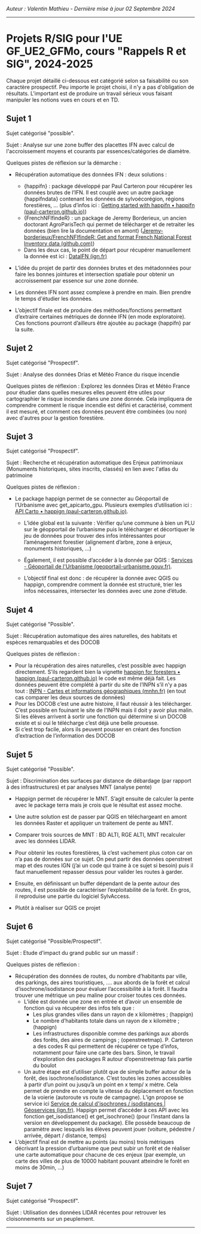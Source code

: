 *Auteur : Valentin Mathieu - Dernière mise à jour 02 Septembre 2024*

***

# Projets R/SIG pour l'UE GF_UE2_GFMo, cours "Rappels R et SIG", 2024-2025

<!-- :240903:gf:r:enseignement: -->

Chaque projet détaillé ci-dessous est catégorié selon sa faisabilité ou son caractère prospectif. Peu importe le projet choisi, il n'y a pas d'obligation de résultats. L'important est de produire un travail sérieux vous faisant manipuler les notions vues en cours et en TD.

## Sujet 1

Sujet catégorisé "possible".

Sujet : Analyse sur une zone buffer des placettes IFN avec calcul de l'accroissement moyens et courants par essences/catégories de diamètre.

Quelques pistes de réflexion sur la démarche :

-	Récupération automatique des données IFN : deux solutions :
    + {happifn} : package développé par Paul Carteron pour récupérer les données brutes de l’IFN. Il est couplé avec un autre package {happifndata} contenant les données de sylvoécorégion, régions forestières, … (plus d’infos ici : [Getting started with happifn • happifn (paul-carteron.github.io)](https://paul-carteron.github.io/happifn/articles/getting_started.html))
    + {FrenchNFIfindeR} : un package de Jeremy Borderieux, un ancien doctorant AgroParisTech qui permet de télécharger et de retraiter les données (bien lire la documentation en amont) ([Jeremy-borderieux/FrenchNFIfindeR: Get and format French National Forest Inventory data (github.com)](https://github.com/Jeremy-borderieux/FrenchNFIfindeR))
    + Dans les deux cas, le point de départ pour récupérer manuellement la donnée est ici : [DataIFN (ign.fr)](https://inventaire-forestier.ign.fr/dataifn/)

-	L’idée du projet de partir des données brutes et des métadonnées pour faire les bonnes jointures et intersection spatiale pour obtenir un accroissement par essence sur une zone donnée.

-	Les données IFN sont assez complexe à prendre en main. Bien prendre le temps d'étudier les données.

-	L’objectif finale est de produire des méthodes/fonctions permettant d’extraire certaines métriques de donnée IFN (en mode exploratoire). Ces fonctions pourront d’ailleurs être ajoutée au package {happifn} par la suite.

## Sujet 2

Sujet catégorisé "Prospectif".

Sujet : Analyse des données Drias et Météo France du risque incendie

Quelques pistes de réflexion : Explorez les données Diras et Météo France pour étudier dans quelles mesures elles peuvent être utiles pour cartographier le risque incendie dans une zone donnée. Cela impliquera de comprendre comment le risque incendie est défini et caractérisé, comment il est mesuré, et comment ces données peuvent être combinées (ou non) avec d'autres pour la gestion forestière.

## Sujet 3

Sujet catégorisé "Prospectif".

Sujet : Recherche et récupération automatique des Enjeux patrimoniaux (Monuments historiques, sites inscrits, classés) en lien avec l'atlas du patrimoine

Quelques pistes de réflexion :
- Le package happign permet de se connecter au Géoportail de l’Urbanisme avec get_apicarto_gpu. Plusieurs exemples d’utilisation ici : [API Carto • happign (paul-carteron.github.io)](https://paul-carteron.github.io/happign/articles/web_only/api_carto.html#api-carto-urbanism).

    + L’idée global est la suivante : Vérifier qu’une commune à bien un PLU sur le géopportail de l’urbanisme puis le télécharger et décortiquer le jeu de données pour trouver des infos intéressantes pour l’aménagement forestier (alignement d’arbre, zone à enjeux, monuments historiques, …)

    + Également, il est possible d’accéder à la donnée par QGIS : [Services - Géoportail de l'Urbanisme (geoportail-urbanisme.gouv.fr)](https://www.geoportail-urbanisme.gouv.fr/services/).

    + L’objectif final est donc : de récupérer la donnée avec QGIS ou happign, comprendre comment la donnée est structuré, trier les infos nécessaires, intersecter les données avec une zone d’étude.

## Sujet 4

Sujet catégorisé "Possible".

Sujet : Récupération automatique des aires naturelles, des habitats et espèces remarquables et des DOCOB

Quelques pistes de réflexion :
- Pour la récupération des aires naturelles, c’est possible avec happign directement. S’ils regardent bien la vignette [happign for foresters • happign (paul-carteron.github.io)](https://paul-carteron.github.io/happign/articles/web_only/happign_for_foresters.html) le code est même déjà fait. Les données peuvent être complété à partir du site de l’INPN s’il n’y a pas tout : [INPN - Cartes et informations géographiques (mnhn.fr)](https://inpn.mnhn.fr/telechargement/cartes-et-information-geographique) (en tout cas comparer les deux sources de données)
- Pour les DOCOB c’est une autre histoire, il faut réussir à les télécharger. C’est possible en fouinant le site de l’INPN mais il doit y avoir plus malin. Si les élèves arrivent à sortir une fonction qui détermine si un DOCOB existe et si oui le télécharge c’est déjà une belle prouesse.
- Si c’est trop facile, alors ils peuvent pousser en créant des fonction d’extraction de l’information des DOCOB

## Sujet 5

Sujet catégorisé "Possible". 

Sujet : Discrimination des surfaces par distance de débardage (par rapport à des infrastructures) et par analyses MNT (analyse pente)

- Happign permet de récupérer le MNT. S’agit ensuite de calculer la pente avec le package terra mais je crois que le résultat est assez moche. 

- Une autre solution est de passer par QGIS en téléchargeant en amont les données Raster et appliquer un traitement de pente au MNT.

- Comparer trois sources de MNT : BD ALTI, RGE ALTI, MNT recalculer avec les données LIDAR.

- Pour obtenir les routes forestières, là c’est vachement plus coton car on n’a pas de données sur ce sujet. On peut partir des données openstreet map et des routes IGN (j’ai un code qui traine à ce sujet si besoin) puis il faut manuellement repasser dessus pour valider les routes à garder.

- Ensuite, en définissant un buffer dépendant de la pente autour des routes, il est possible de caractériser l’exploitabilité de la forêt. En gros, il reproduise une partie du logiciel SylvAccess.

- Plutôt à réaliser sur QGIS ce projet

## Sujet 6

Sujet catégorisé "Possible/Prospectif".

Sujet : Etude d’impact du grand public sur un massif : 

Quelques pistes de réflexion :

- Récupération des données de routes, du nombre d’habitants par ville, des parkings, des aires touristiques, …. aux abords de la forêt et calcul d’isochrone/isodistance pour évaluer l’accessibilité à la forêt. Il faudra trouver une métrique un peu maline pour croiser toutes ces données.
    + L’idée est donnée une zone en entrée et d’avoir un ensemble de fonction qui va récupérer des infos tels que :
        + Les plus grandes villes dans un rayon de x kilomètres ; (happign)
        + Le nombre d’habitants totale dans un rayon de x kilomètre ;(happign)
        + Les infrastructures disponible comme des parkings aux abords des forêts, des aires de campings ; (openstreetmap). P. Carteron a des codes R qui permettent de récupérer ce type d’infos, notamment pour faire une carte des bars. Sinon, le travail d’exploration des packages R autour d’openstreetmap fais partie du boulot
    + Un autre étape est d’utiliser plutôt que de simple buffer autour de la forêt, des isochrone/isodistance. C’est toutes les zones accessibles à partir d’un point ou jusqu’à un point en x temp/ x mètre. Cela permet de prendre en compte la vitesse du déplacement en fonction de la voierie (autoroute vs route de campagne). L’ign propose se service ici [Service de calcul d'isochrones / isodistances | Géoservices (ign.fr)](https://geoservices.ign.fr/documentation/services/services-deprecies/isochrones). Happign permet d’accéder à ces API avec les fonction get_isodistance() et get_isochrone() (pour l’instant dans la version en développement du package). Elle possède beaucoup de paramètre avec lesquels les élèves peuvent jouer (voiture, pédestre / arrivée, départ / distance, temps)
- L’objectif final est de mettre au points (au moins) trois métriques décrivant la pression d’urbanisme que peut subir un forêt et de réaliser une carte automatique pour chacune de ces enjeux (par exemple, un carte des villes de plus de 10000 habitant pouvant atteindre le forêt en moins de 30min, …)


## Sujet 7 

Sujet catégorisé "Prospectif".

Sujet : Utilisation des données LIDAR récentes pour retrouver les cloisonnements sur un peuplement.

***